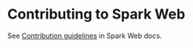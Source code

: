 # Contributing to Spark Web

See [Contribution guidelines](https://spark.brighte.com.au/guide/contributing)
in Spark Web docs.
